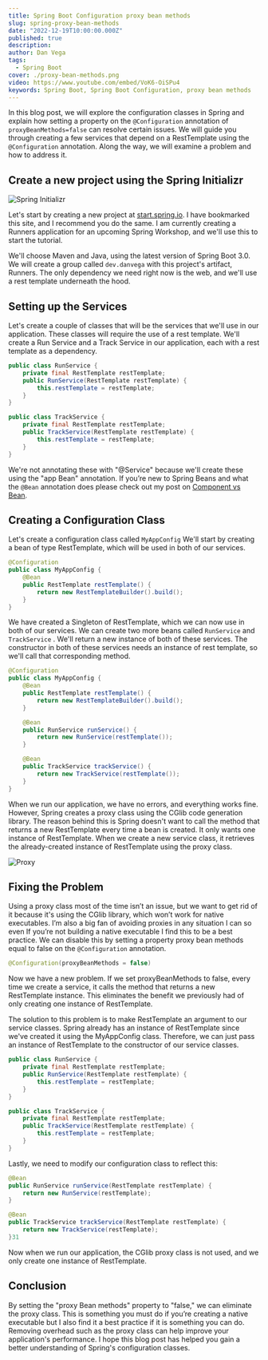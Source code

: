 ```yaml
---
title: Spring Boot Configuration proxy bean methods
slug: spring-proxy-bean-methods
date: "2022-12-19T10:00:00.000Z"
published: true
description:
author: Dan Vega
tags:
  - Spring Boot
cover: ./proxy-bean-methods.png
video: https://www.youtube.com/embed/VoK6-OiSPu4
keywords: Spring Boot, Spring Boot Configuration, proxy bean methods
---
```


In this blog post, we will explore the configuration classes in Spring and explain how setting a property on the `@Configuration` annotation of `proxyBeanMethods=false` can resolve certain issues. We will guide you through creating a few services that depend on a RestTemplate using the `@Configuration` annotation. Along the way, we will examine a problem and how to address it.

## Create a new project using the Spring Initializr

![Spring Initializr](/images/blog/2022/12/19/spring-init.png)

Let's start by creating a new project at [start.spring.io](http://start.spring.io/). I have bookmarked this site, and I recommend you do the same. I am currently creating a Runners application for an upcoming Spring Workshop, and we'll use this to start the tutorial.

We'll choose Maven and Java, using the latest version of Spring Boot 3.0. We will create a group called `dev.danvega` with this project's artifact, Runners. The only dependency we need right now is the web, and we'll use a rest template underneath the hood.

## Setting up the Services

Let's create a couple of classes that will be the services that we'll use in our application. These classes will require the use of a rest template. We'll create a Run Service and a Track Service in our application, each with a rest template as a dependency.

```java
public class RunService {
    private final RestTemplate restTemplate;
    public RunService(RestTemplate restTemplate) {
        this.restTemplate = restTemplate;
    }
}

public class TrackService {
    private final RestTemplate restTemplate;
    public TrackService(RestTemplate restTemplate) {
        this.restTemplate = restTemplate;
    }
}
```

We're not annotating these with "@Service" because we'll create these using the "app Bean" annotation. If you’re new to Spring Beans and what the `@Bean` annotation does please check out my post on [Component vs Bean](https://www.danvega.dev/blog/2017/05/17/spring-component-vs-bean/).

## Creating a Configuration Class

Let's create a configuration class called `MyAppConfig` We'll start by creating a bean of type RestTemplate, which will be used in both of our services.

```java
@Configuration
public class MyAppConfig {
    @Bean
    public RestTemplate restTemplate() {
        return new RestTemplateBuilder().build();
    }
}
```

We have created a Singleton of RestTemplate, which we can now use in both of our services. We can create two more beans called `RunService` and `TrackService` . We'll return a new instance of both of these services. The constructor in both of these services needs an instance of rest template, so we'll call that corresponding method.

```java
@Configuration
public class MyAppConfig {
    @Bean
    public RestTemplate restTemplate() {
        return new RestTemplateBuilder().build();
    }

    @Bean
    public RunService runService() {
        return new RunService(restTemplate());
    }

    @Bean
    public TrackService trackService() {
        return new TrackService(restTemplate());
    }
}
```

When we run our application, we have no errors, and everything works fine. However, Spring creates a proxy class using the CGlib code generation library. The reason behind this is Spring doesn't want to call the method that returns a new RestTemplate every time a bean is created. It only wants one instance of RestTemplate. When we create a new service class, it retrieves the already-created instance of RestTemplate using the proxy class.

![Proxy](/images/blog/2022/12/19/proxy.png)

## Fixing the Problem

Using a proxy class most of the time isn’t an issue, but we want to get rid of it because it's using the CGlib library, which won’t work for native executables. I’m also a big fan of avoiding proxies in any situation I can so even If you’re not building a native executable I find this to be a best practice. We can disable this by setting a property proxy bean methods equal to false on the `@Configuration` annotation.

```java
@Configuration(proxyBeanMethods = false)
```

Now we have a new problem. If we set proxyBeanMethods to false, every time we create a service, it calls the method that returns a new RestTemplate instance. This eliminates the benefit we previously had of only creating one instance of RestTemplate.

The solution to this problem is to make RestTemplate an argument to our service classes. Spring already has an instance of RestTemplate since we've created it using the MyAppConfig class. Therefore, we can just pass an instance of RestTemplate to the constructor of our service classes.

```java
public class RunService {
    private final RestTemplate restTemplate;
    public RunService(RestTemplate restTemplate) {
        this.restTemplate = restTemplate;
    }
}

public class TrackService {
    private final RestTemplate restTemplate;
    public TrackService(RestTemplate restTemplate) {
        this.restTemplate = restTemplate;
    }
}
```

Lastly, we need to modify our configuration class to reflect this:

```java
@Bean
public RunService runService(RestTemplate restTemplate) {
    return new RunService(restTemplate);
}

@Bean
public TrackService trackService(RestTemplate restTemplate) {
    return new TrackService(restTemplate);
}31
```

Now when we run our application, the CGlib proxy class is not used, and we only create one instance of RestTemplate.

## Conclusion

By setting the "proxy Bean methods" property to "false," we can eliminate the proxy class. This is something you must do if you’re creating a native executable but I also find it a best practice if it is something you can do. Removing overhead such as the proxy class can help improve your application's performance. I hope this blog post has helped you gain a better understanding of Spring's configuration classes.

